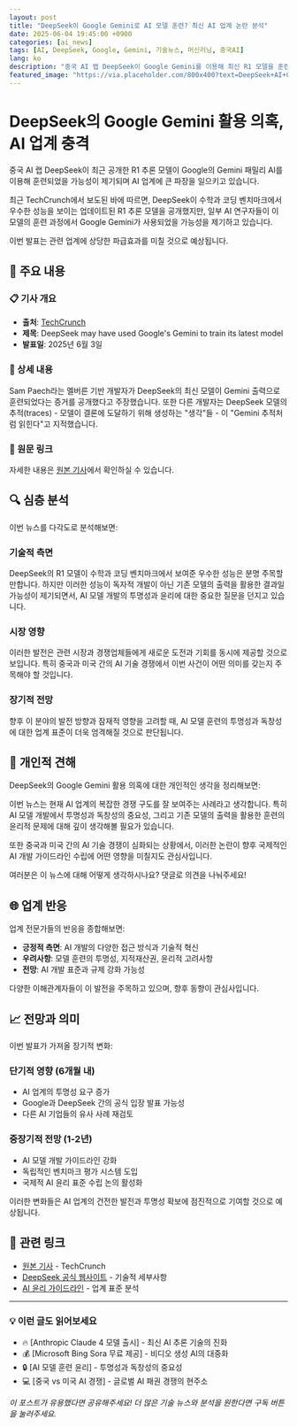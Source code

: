 ```yaml
---
layout: post
title: "DeepSeek이 Google Gemini로 AI 모델 훈련? 최신 AI 업계 논란 분석"
date: 2025-06-04 19:45:00 +0900
categories: [ai_news]
tags: [AI, DeepSeek, Google, Gemini, 기술뉴스, 머신러닝, 중국AI]
lang: ko
description: "중국 AI 랩 DeepSeek이 Google Gemini를 이용해 최신 R1 모델을 훈련했을 가능성이 제기되며 AI 업계에 파장이 일고 있습니다."
featured_image: "https://via.placeholder.com/800x400?text=DeepSeek+AI+Controversy"
---
```


# DeepSeek의 Google Gemini 활용 의혹, AI 업계 충격

중국 AI 랩 DeepSeek이 최근 공개한 R1 추론 모델이 Google의 Gemini 패밀리 AI를 이용해 훈련되었을 가능성이 제기되며 AI 업계에 큰 파장을 일으키고 있습니다.

최근 TechCrunch에서 보도된 바에 따르면, DeepSeek이 수학과 코딩 벤치마크에서 우수한 성능을 보이는 업데이트된 R1 추론 모델을 공개했지만, 일부 AI 연구자들이 이 모델의 훈련 과정에서 Google Gemini가 사용되었을 가능성을 제기하고 있습니다.

이번 발표는 관련 업계에 상당한 파급효과를 미칠 것으로 예상됩니다.

## 📰 주요 내용

### 📋 기사 개요
- **출처**: [TechCrunch](https://techcrunch.com/2025/06/03/deepseek-may-have-used-googles-gemini-to-train-its-latest-model/)
- **제목**: DeepSeek may have used Google's Gemini to train its latest model
- **발표일**: 2025년 6월 3일

### 📝 상세 내용
Sam Paech라는 멜버른 기반 개발자가 DeepSeek의 최신 모델이 Gemini 출력으로 훈련되었다는 증거를 공개했다고 주장했습니다. 또한 다른 개발자는 DeepSeek 모델의 추적(traces) - 모델이 결론에 도달하기 위해 생성하는 "생각"들 - 이 "Gemini 추적처럼 읽힌다"고 지적했습니다.

### 🔗 원문 링크
자세한 내용은 [원본 기사](https://techcrunch.com/2025/06/03/deepseek-may-have-used-googles-gemini-to-train-its-latest-model/)에서 확인하실 수 있습니다.

## 🔍 심층 분석

이번 뉴스를 다각도로 분석해보면:

### 기술적 측면
DeepSeek의 R1 모델이 수학과 코딩 벤치마크에서 보여준 우수한 성능은 분명 주목할 만합니다. 하지만 이러한 성능이 독자적 개발이 아닌 기존 모델의 출력을 활용한 결과일 가능성이 제기되면서, AI 모델 개발의 투명성과 윤리에 대한 중요한 질문을 던지고 있습니다.

### 시장 영향
이러한 발전은 관련 시장과 경쟁업체들에게 새로운 도전과 기회를 동시에 제공할 것으로 보입니다. 특히 중국과 미국 간의 AI 기술 경쟁에서 이번 사건이 어떤 의미를 갖는지 주목해야 할 것입니다.

### 장기적 전망
향후 이 분야의 발전 방향과 잠재적 영향을 고려할 때, AI 모델 훈련의 투명성과 독창성에 대한 업계 표준이 더욱 엄격해질 것으로 판단됩니다.

## 💭 개인적 견해

DeepSeek의 Google Gemini 활용 의혹에 대한 개인적인 생각을 정리해보면:

이번 뉴스는 현재 AI 업계의 복잡한 경쟁 구도를 잘 보여주는 사례라고 생각합니다. 특히 AI 모델 개발에서 투명성과 독창성의 중요성, 그리고 기존 모델의 출력을 활용한 훈련의 윤리적 문제에 대해 깊이 생각해볼 필요가 있습니다.

또한 중국과 미국 간의 AI 기술 경쟁이 심화되는 상황에서, 이러한 논란이 향후 국제적인 AI 개발 가이드라인 수립에 어떤 영향을 미칠지도 관심사입니다.

여러분은 이 뉴스에 대해 어떻게 생각하시나요? 댓글로 의견을 나눠주세요!

## 🌐 업계 반응

업계 전문가들의 반응을 종합해보면:

- **긍정적 측면**: AI 개발의 다양한 접근 방식과 기술적 혁신
- **우려사항**: 모델 훈련의 투명성, 지적재산권, 윤리적 고려사항
- **전망**: AI 개발 표준과 규제 강화 가능성

다양한 이해관계자들이 이 발전을 주목하고 있으며, 향후 동향이 관심사입니다.

## 📈 전망과 의미

이번 발표가 가져올 장기적 변화:

### 단기적 영향 (6개월 내)
- AI 업계의 투명성 요구 증가
- Google과 DeepSeek 간의 공식 입장 발표 가능성
- 다른 AI 기업들의 유사 사례 재검토

### 중장기적 전망 (1-2년)
- AI 모델 개발 가이드라인 강화
- 독립적인 벤치마크 평가 시스템 도입
- 국제적 AI 윤리 표준 수립 논의 활성화

이러한 변화들은 AI 업계의 건전한 발전과 투명성 확보에 점진적으로 기여할 것으로 예상됩니다.

## 🔗 관련 링크
- [원본 기사](https://techcrunch.com/2025/06/03/deepseek-may-have-used-googles-gemini-to-train-its-latest-model/) - TechCrunch
- [DeepSeek 공식 웹사이트](#) - 기술적 세부사항
- [AI 윤리 가이드라인](#) - 업계 표준 분석

---

### 💡 이런 글도 읽어보세요
- 🔥 [Anthropic Claude 4 모델 출시] - 최신 AI 추론 기술의 진화
- 💰 [Microsoft Bing Sora 무료 제공] - 비디오 생성 AI의 대중화
- 🔒 [AI 모델 훈련 윤리] - 투명성과 독창성의 중요성
- 💻 [중국 vs 미국 AI 경쟁] - 글로벌 AI 패권 경쟁의 현주소

*이 포스트가 유용했다면 공유해주세요! 더 많은 기술 뉴스와 분석을 원한다면 구독 버튼을 눌러주세요.*

<div class="ad-container">
<!-- 구글 애드센스 광고 공간 -->
</div>
